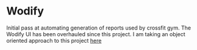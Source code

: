 # Wodify

Initial pass at automating generation of reports used by crossfit gym. The Wodify UI has been overhauled since this project. I am taking an object oriented approach to this project [here](https://github.com/channiemills/cfc)
